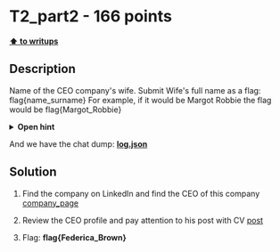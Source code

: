 # T2_part2 - 166 points

**[⬆ to writups](../../README.md)**

## Description

Name of the CEO company's wife. Submit Wife's full name as a flag: flag{name_surname} For example, if it would be Margot Robbie the flag would be flag{Margot_Robbie}


<details>
  <summary><b>Open hint</b></summary>
   "jobs" social network 
</details>

And we have the chat dump: **[log.json](./log.json)**

## Solution

1. Find the company on LinkedIn and find the CEO of this company
[company_page](./Company_page.png)

2. Review the CEO profile and pay attention to his post with CV
[post](./post_CV.png)

3. Flag: **flag{Federica_Brown}**


